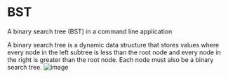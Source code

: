 # BST
A binary search tree (BST) in a command line application

A binary search tree is a dynamic data structure that stores values where every node in the left subtree is less than the root node and every node in the right is greater than the root node.
Each node must also be a binary search tree.
![image](https://user-images.githubusercontent.com/67307009/139588436-5605bb5e-8205-4030-acd7-96ac15b07ba4.png)
